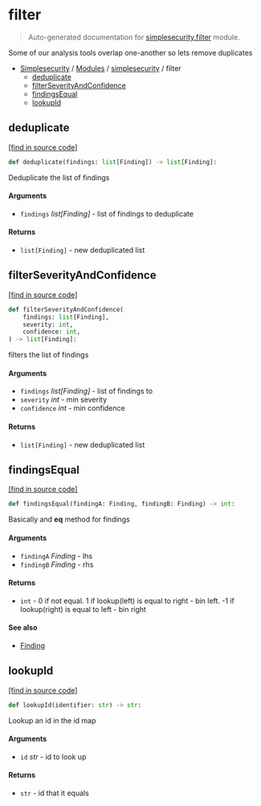 # filter

> Auto-generated documentation for [simplesecurity.filter](../../simplesecurity/filter.py) module.

Some of our analysis tools overlap one-another so lets remove duplicates

- [Simplesecurity](../README.md#simplesecurity-index) / [Modules](../README.md#simplesecurity-modules) / [simplesecurity](index.md#simplesecurity) / filter
    - [deduplicate](#deduplicate)
    - [filterSeverityAndConfidence](#filterseverityandconfidence)
    - [findingsEqual](#findingsequal)
    - [lookupId](#lookupid)

## deduplicate

[[find in source code]](../../simplesecurity/filter.py#L56)

```python
def deduplicate(findings: list[Finding]) -> list[Finding]:
```

Deduplicate the list of findings

#### Arguments

- `findings` *list[Finding]* - list of findings to deduplicate

#### Returns

- `list[Finding]` - new deduplicated list

## filterSeverityAndConfidence

[[find in source code]](../../simplesecurity/filter.py#L76)

```python
def filterSeverityAndConfidence(
    findings: list[Finding],
    severity: int,
    confidence: int,
) -> list[Finding]:
```

filters the list of findings

#### Arguments

- `findings` *list[Finding]* - list of findings to
- `severity` *int* - min severity
- `confidence` *int* - min confidence

#### Returns

- `list[Finding]` - new deduplicated list

## findingsEqual

[[find in source code]](../../simplesecurity/filter.py#L36)

```python
def findingsEqual(findingA: Finding, findingB: Finding) -> int:
```

Basically and __eq__ method for findings

#### Arguments

- `findingA` *Finding* - lhs
- `findingB` *Finding* - rhs

#### Returns

- `int` - 0 if not equal. 1 if lookup(left) is equal to right - bin left.
-1 if lookup(right) is equal to left - bin right

#### See also

- [Finding](types.md#finding)

## lookupId

[[find in source code]](../../simplesecurity/filter.py#L22)

```python
def lookupId(identifier: str) -> str:
```

Lookup an id in the id map

#### Arguments

- `id` *str* - id to look up

#### Returns

- `str` - id that it equals
